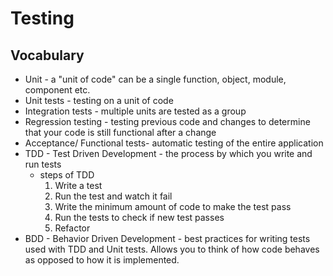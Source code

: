 # Testing

## Vocabulary
- Unit - a "unit of code" can be a single function, object, module, component etc.
- Unit tests - testing on a unit of code
- Integration tests - multiple units are tested as a group
- Regression testing - testing previous code and changes to determine that your code is still functional after a change
- Acceptance/ Functional tests- automatic testing of the entire application
- TDD - Test Driven Development - the process by which you write and run tests
  - steps of TDD
    1. Write a test
    2. Run the test and watch it fail
    3. Write the minimum amount of code to make the test pass
    4. Run the tests to check if new test passes
    5. Refactor
- BDD - Behavior Driven Development - best practices for writing tests used with TDD and Unit tests. Allows you to think of how code behaves as opposed to how it is implemented.
